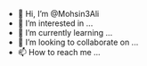 - 👋 Hi, I’m @Mohsin3Ali
- 👀 I’m interested in ...
- 🌱 I’m currently learning ...
- 💞️ I’m looking to collaborate on ...
- 📫 How to reach me ...

<!---
Mohsin3Ali/Mohsin3Ali is a ✨ special ✨ repository because its `README.md` (this file) appears on your GitHub profile.
You can click the Preview link to take a look at your changes.
--->
